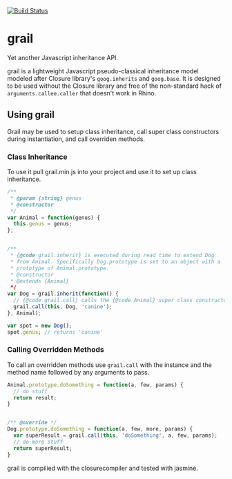[![Build Status](https://travis-ci.org/erickj/js-base.png?branch=master)](https://travis-ci.org/erickj/js-base)

# grail
Yet another Javascript inheritance API.

grail is a lightweight Javascript pseudo-classical inheritance model modeled after Closure library's `goog.inherits` and `goog.base`. It is designed to be used without the Closure library and free of the non-standard hack of `arguments.callee.caller` that doesn't work in Rhino.

## Using grail
Grail may be used to setup class inheritance, call super class constructors during instantiation, and call overriden methods.

### Class Inheritance
To use it pull grail.min.js into your project and use it to set up class inheritance.

```js
/**
 * @param {string} genus
 * @constructor
 */
var Animal = function(genus) {
  this.genus = genus;
};


/**
 * {@code grail.inherit} is executed during read time to extend Dog
 * from Animal. Specifically Dog.prototype is set to an object with a
 * prototype of Animal.prototype.
 * @constructor
 * @extends {Animal}
 */
var Dog = grail.inherit(function() {
  // {@code grail.call} calls the {@code Animal} super class constructor.
  grail.call(this, Dog, 'canine');
}, Animal);

var spot = new Dog();
spot.genus; // returns 'canine'
```

### Calling Overridden Methods
To call an overridden methods use `grail.call` with the instance and the method name followed by any arguments to pass.

```js
Animal.prototype.doSomething = function(a, few, params) {
  // do stuff
  return result;
}


/** @override */
Dog.prototype.doSomething = function(a, few, more, params) {
  var superResult = grail.call(this, 'doSomething', a, few, params);
  // do more stuff
  return superResult;
}
```

grail is compilied with the closurecompiler and tested with jasmine.
